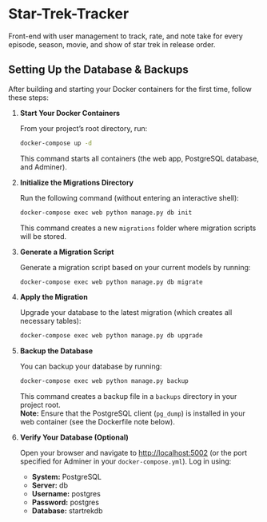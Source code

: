 # Star-Trek-Tracker
Front-end with user management to track, rate, and note take for every episode, season, movie, and show of star trek in release order.


## Setting Up the Database & Backups

After building and starting your Docker containers for the first time, follow these steps:

1. **Start Your Docker Containers**

   From your project’s root directory, run:

   ```bash
   docker-compose up -d
   ```

   This command starts all containers (the web app, PostgreSQL database, and Adminer).

2. **Initialize the Migrations Directory**

   Run the following command (without entering an interactive shell):

   ```bash
   docker-compose exec web python manage.py db init
   ```

   This command creates a new `migrations` folder where migration scripts will be stored.

3. **Generate a Migration Script**

   Generate a migration script based on your current models by running:

   ```bash
   docker-compose exec web python manage.py db migrate
   ```

4. **Apply the Migration**

   Upgrade your database to the latest migration (which creates all necessary tables):

   ```bash
   docker-compose exec web python manage.py db upgrade
   ```

5. **Backup the Database**

   You can backup your database by running:

   ```bash
   docker-compose exec web python manage.py backup
   ```

   This command creates a backup file in a `backups` directory in your project root.  
   **Note:** Ensure that the PostgreSQL client (`pg_dump`) is installed in your web container (see the Dockerfile note below).

6. **Verify Your Database (Optional)**

   Open your browser and navigate to [http://localhost:5002](http://localhost:5002) (or the port specified for Adminer in your `docker-compose.yml`). Log in using:
   
   - **System:** PostgreSQL  
   - **Server:** db  
   - **Username:** postgres  
   - **Password:** postgres  
   - **Database:** startrekdb